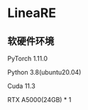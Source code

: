 # LineaRE

## 软硬件环境

PyTorch  1.11.0

Python  3.8(ubuntu20.04)

Cuda  11.3

RTX A5000(24GB) * 1

## 
